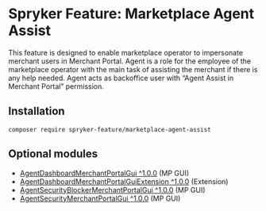 # Spryker Feature: Marketplace Agent Assist

This feature is designed to enable marketplace operator to impersonate merchant users in Merchant Portal. Agent is a role for the employee of the marketplace operator with the main task of assisting the merchant if there is any help needed. Agent acts as backoffice user with “Agent Assist in Merchant Portal” permission.

## Installation

```
composer require spryker-feature/marketplace-agent-assist
```

## Optional modules
- [AgentDashboardMerchantPortalGui ^1.0.0](https://github.com/spryker/agent-dashboard-merchant-portal-gui) (MP GUI)
- [AgentDashboardMerchantPortalGuiExtension ^1.0.0](https://github.com/spryker/agent-dashboard-merchant-portal-gui-extension) (Extension)
- [AgentSecurityBlockerMerchantPortalGui ^1.0.0](https://github.com/spryker/agent-security-blocker-merchant-portal-gui) (MP GUI)
- [AgentSecurityMerchantPortalGui ^1.0.0](https://github.com/spryker/agent-security-merchant-portal-gui) (MP GUI)
